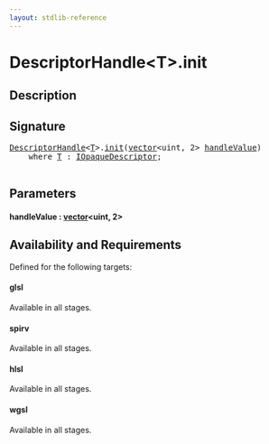 ```yaml
---
layout: stdlib-reference
---
```


# DescriptorHandle\<T\>\.init

## Description





## Signature 

<pre>
<a href="../index.html" class="code_type">DescriptorHandle</a>&lt;<a href="../index.html#typeparam-T" class="code_type">T</a>&gt;.<a href=".html">init</a>(<a href="../../vector/index.html" class="code_type">vector</a>&lt;<span class="code_keyword">uint</span>, 2&gt; <a href=".html#decl-handleValue" class="code_param">handleValue</a>)
    <span class='code_keyword'>where</span> <a href="../index.html#typeparam-T" class="code_type">T</a> : <a href="../../../interfaces/iopaquedescriptor-017/index.html" class="code_type">IOpaqueDescriptor</a>;

</pre>

## Parameters

####  <a id="decl-handleValue"></a>handleValue  : [vector](../../vector/index.html)\<uint, 2\>

## Availability and Requirements

Defined for the following targets:

#### glsl
Available in all stages.

#### spirv
Available in all stages.

#### hlsl
Available in all stages.

#### wgsl
Available in all stages.



